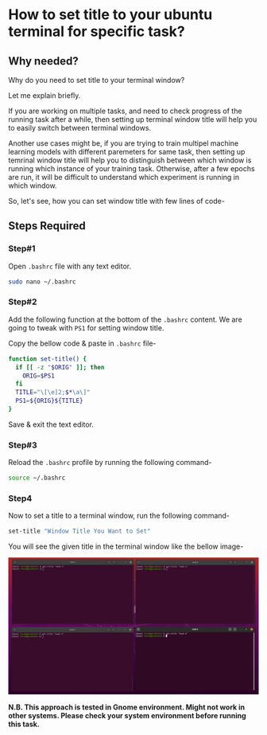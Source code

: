# How to set title to your ubuntu terminal for specific task?

## Why needed?
Why do you need to set title to your terminal window? 

Let me explain briefly.

If you are working on multiple tasks, and need to check progress of the running task after a while, then setting up terminal window title will help you to easily switch between terminal windows. 

Another use cases might be, if you are trying to train multipel machine learning models with different paremeters for same task, then setting up temrinal window title will help you to distinguish between which window is running which instance of your training task. Otherwise, after a few epochs are run, it will be difficult to understand which experiment is running in which window.

So, let's see, how you can set window title with few lines of code-

## Steps Required

### Step#1
Open ```.bashrc``` file with any text editor.
```bash
sudo nano ~/.bashrc
```

### Step#2
Add the following function at the bottom of the ```.bashrc``` content. We are going to tweak with ```PS1``` for setting window title.

Copy the bellow code & paste in ```.bashrc``` file-
```bash
function set-title() {
  if [[ -z "$ORIG" ]]; then
    ORIG=$PS1
  fi
  TITLE="\[\e]2;$*\a\]"
  PS1=${ORIG}${TITLE}
}
```

Save & exit the text editor.

### Step#3
Reload the ```.bashrc``` profile by running the following command-
```bash
source ~/.bashrc
```

### Step4
Now to set a title to a terminal window, run the following command-
```bash
set-title "Window Title You Want to Set"
```
You will see the given title in the terminal window like the bellow image-

![terminal title](./images/bash-title.png)


**N.B. This approach is tested in Gnome environment. Might not work in other systems. Please check your system environment before running this task.**

